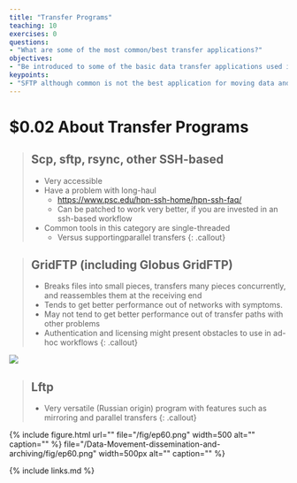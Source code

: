 ```yaml
---
title: "Transfer Programs"
teaching: 10
exercises: 0
questions:
- "What are some of the most common/best transfer applications?"
objectives:
- "Be introduced to some of the basic data transfer applications used in research."
keypoints:
- "SFTP although common is not the best application for moving data and there exists other SSH versions and tools that will transfer larger data for you better."
---
```


# $0.02 About Transfer Programs

> ## Scp, sftp, rsync, other SSH\-based
>  * Very accessible
>  * Have a problem with long-haul
>    * [https://www\.psc\.edu/hpn\-ssh\-home/hpn\-ssh\-faq/](https://www\.psc\.edu/hpn\-ssh\-home/hpn\-ssh\-faq/)
>    * Can be patched to work very better\, if you are invested in an ssh\-based workflow
>  * Common tools in this category are single\-threaded
>    * Versus supportingparallel transfers
{: .callout}

> ## GridFTP (including Globus GridFTP\)
>  * Breaks files into small pieces, transfers many pieces concurrently, and reassembles them at the receiving end
>  * Tends to get better performance out of networks with symptoms.
>  * May not tend to get better performance out of transfer paths with other problems
>  * Authentication and licensing might present obstacles to use in ad-hoc workflows
{: .callout}

<img src ="/Data-Movement-dissemination-and-archiving/assets/img/globus_rclone/globus_and_rclone4.png" />

> ## Lftp
>  * Very versatile (Russian origin) program with features such as mirroring and parallel transfers
{: .callout}

{% include figure.html url="" file="/fig/ep60.png" width=500 alt="" caption="" %}
   file="/Data-Movement-dissemination-and-archiving/fig/ep60.png" width=500px alt="" caption="" %}

{% include links.md %}
